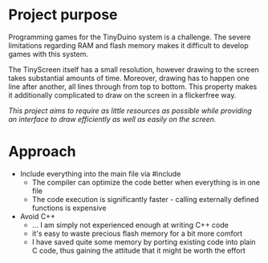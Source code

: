 # Project purpose

Programming games for the TinyDuino system is a challenge. The severe 
limitations regarding RAM and flash memory makes it difficult to develop 
games with this system. 

The TinyScreen itself has a small resolution, however drawing to the screen
takes substantial amounts of time. Moreover, drawing has to happen one line
after another, all lines through from top to bottom. This property makes
it additionally complicated to draw on the screen in a flickerfree way.

*This project aims to require as little resources as possible while providing 
an interface to draw efficiently as well as easily on the screen.*

# Approach

* Include everything into the main file via #include
	* The compiler can optimize the code better when everything is in one file
	* The code execution is significantly faster - calling externally defined functions is expensive
* Avoid C++
	* ... I am simply not experienced enough at writing C++ code
	* it's easy to waste precious flash memory for a bit more comfort
	* I have saved quite some memory by porting existing code into plain C code, thus gaining the attitude that it might be worth the effort





